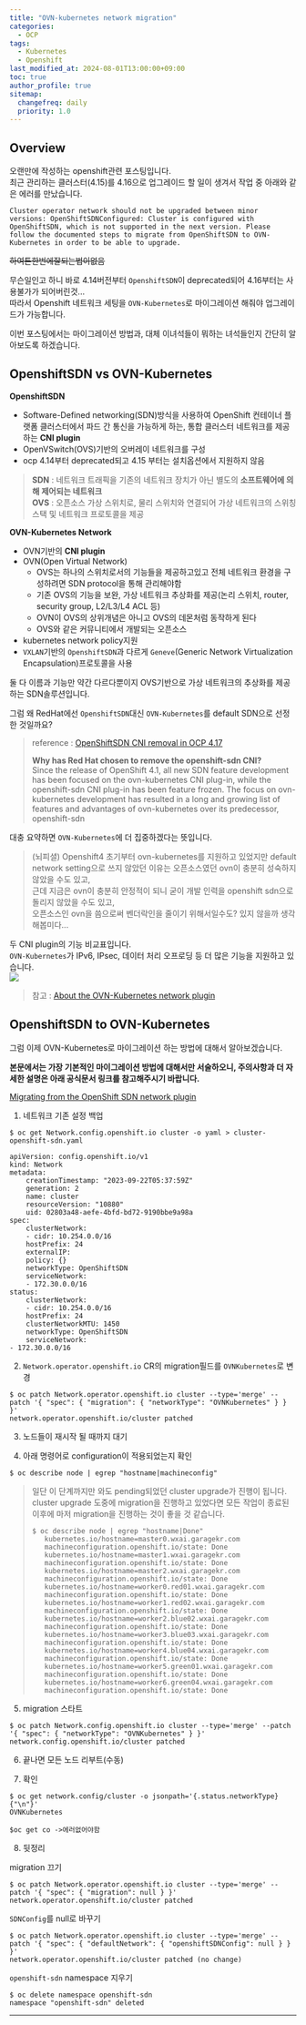 ```yaml
---
title: "OVN-kubernetes network migration"
categories:
  - OCP
tags:
  - Kubernetes
  - Openshift
last_modified_at: 2024-08-01T13:00:00+09:00
toc: true
author_profile: true
sitemap:
  changefreq: daily
  priority: 1.0
---
```


## Overview
오랜만에 작성하는 openshift관련 포스팅입니다.  
최근 관리하는 클러스터(4.15)를 4.16으로 업그레이드 할 일이 생겨서 작업 중 아래와 같은 에러를 만났습니다.  
~~~
Cluster operator network should not be upgraded between minor versions: OpenShiftSDNConfigured: Cluster is configured with OpenShiftSDN, which is not supported in the next version. Please follow the documented steps to migrate from OpenShiftSDN to OVN-Kubernetes in order to be able to upgrade.
~~~

~~하여튼한번에잘되는법이없음~~

무슨일인고 하니 바로 4.14버전부터 `OpenshiftSDN`이 deprecated되어 4.16부터는 사용불가가 되어버린것...  
따라서 Openshift 네트워크 세팅을 `OVN-Kubernetes`로 마이그레이션 해줘야 업그레이드가 가능합니다.  

이번 포스팅에서는 마이그레이션 방법과, 대체 이녀석들이 뭐하는 녀석들인지 간단히 알아보도록 하겠습니다.  

## OpenshiftSDN vs OVN-Kubernetes

**OpenshiftSDN**
- Software-Defined networking(SDN)방식을 사용하여 OpenShift 컨테이너 플랫폼 클러스터에서 파드 간 통신을 가능하게 하는, 통합 클러스터 네트워크를 제공하는 **CNI plugin**
- OpenVSwitch(OVS)기반의 오버레이 네트워크를 구성
- ocp 4.14부터 deprecated되고 4.15 부터는 설치옵션에서 지원하지 않음

>**SDN** : 네트워크 트래픽을 기존의 네트워크 장치가 아닌 별도의 **소프트웨어에 의해 제어되는 네트워크**  
>**OVS** : 오픈소스 가상 스위치로, 물리 스위치와 연결되어 가상 네트워크의 스위칭 스택 및 네트워크 프로토콜을 제공

**OVN-Kubernetes Network**  
- OVN기반의 **CNI plugin**
- OVN(Open Virtual Network)
    - OVS는 하나의 스위치로서의 기능들을 제공하고있고 전체 네트워크 환경을 구성하려면 SDN protocol을 통해 관리해야함
    - 기존 OVS의 기능을 보완, 가상 네트워크 추상화를 제공(논리 스위치, router, security group, L2/L3/L4 ACL 등)
    - OVN이 OVS의 상위개념은 아니고 OVS의 데몬처럼 동작하게 된다
    - OVS와 같은 커뮤니티에서 개발되는 오픈소스
- kubernetes network policy지원
- `VXLAN`기반의 `OpenshiftSDN`과 다르게 `Geneve`(Generic Network Virtualization Encapsulation)프로토콜을 사용

둘 다 이름과 기능만 약간 다르다뿐이지 OVS기반으로 가상 네트워크의 추상화를 제공하는 SDN솔루션입니다.  

그럼 왜 RedHat에선 `OpenshiftSDN`대신 `OVN-Kubernetes`를 default SDN으로 선정한 것일까요?  

>reference : [OpenShiftSDN CNI removal in OCP 4.17](https://access.redhat.com/articles/7065170)  
>  
>**Why has Red Hat chosen to remove the openshift-sdn CNI?**  
>Since the release of OpenShift 4.1, all new SDN feature development has been focused on the ovn-kubernetes CNI plug-in, while the openshift-sdn CNI plug-in has been feature frozen. The focus on ovn-kubernetes development has resulted in a long and growing list of features and advantages of ovn-kubernetes over its predecessor, openshift-sdn

대충 요약하면 `OVN-Kubernetes`에 더 집중하겠다는 뜻입니다.   

>(뇌피셜) Openshift4 초기부터 ovn-kubernetes를 지원하고 있었지만 default network setting으로 쓰지 않았던 이유는 오픈소스였던 ovn이 충분히 성숙하지 않았을 수도 있고,    
>근데 지금은 ovn이 충분히 안정적이 되니 굳이 개발 인력을 openshift sdn으로 돌리지 않았을 수도 있고,  
>오픈소스인 ovn을 씀으로써 벤더락인을 줄이기 위해서일수도? 있지 않을까 생각해봅미다...

두 CNI plugin의 기능 비교표입니다.  
`OVN-Kubernetes`가 IPv6, IPsec, 데이터 처리 오프로딩 등 더 많은 기능을 지원하고 있습니다.  
![](https://raw.githubusercontent.com/GRuuuuu/hololy-img-repo/main/2024/2024-08-01-openshift-cni/1.png)  

>참고 : [About the OVN-Kubernetes network plugin](https://docs.openshift.com/container-platform/4.16/networking/ovn_kubernetes_network_provider/about-ovn-kubernetes.html)   


## OpenshiftSDN to OVN-Kubernetes
그럼 이제 OVN-Kubernetes로 마이그레이션 하는 방법에 대해서 알아보겠습니다.  

**본문에서는 가장 기본적인 마이그레이션 방법에 대해서만 서술하오니, 주의사항과 더 자세한 설명은 아래 공식문서 링크를 참고해주시기 바랍니다.**  

[Migrating from the OpenShift SDN network plugin](https://docs.openshift.com/container-platform/4.16/networking/ovn_kubernetes_network_provider/migrate-from-openshift-sdn.html)  

1. 네트워크 기존 설정 백업   

~~~
$ oc get Network.config.openshift.io cluster -o yaml > cluster-openshift-sdn.yaml

apiVersion: config.openshift.io/v1
kind: Network
metadata:
    creationTimestamp: "2023-09-22T05:37:59Z"
    generation: 2
    name: cluster
    resourceVersion: "10880"
    uid: 02803a48-aefe-4bfd-bd72-9190bbe9a98a
spec:
    clusterNetwork:
    - cidr: 10.254.0.0/16
    hostPrefix: 24
    externalIP:
    policy: {}
    networkType: OpenShiftSDN
    serviceNetwork:
    - 172.30.0.0/16
status:
    clusterNetwork:
    - cidr: 10.254.0.0/16
    hostPrefix: 24
    clusterNetworkMTU: 1450
    networkType: OpenShiftSDN
    serviceNetwork:
- 172.30.0.0/16
~~~

2. `Network.operator.openshift.io` CR의 migration필드를 `OVNKubernetes`로 변경
~~~
$ oc patch Network.operator.openshift.io cluster --type='merge' --patch '{ "spec": { "migration": { "networkType": "OVNKubernetes" } } }'
network.operator.openshift.io/cluster patched
~~~

3. 노드들이 재시작 될 때까지 대기

4. 아래 명령어로 configuration이 적용되었는지 확인  
~~~
$ oc describe node | egrep "hostname|machineconfig"
~~~

>일단 이 단계까지만 와도 pending되었던 cluster upgrade가 진행이 됩니다.  
>cluster upgrade 도중에 migration을 진행하고 있었다면 모든 작업이 종료된 이후에 마저 migration을 진행하는 것이 좋을 것 같습니다.  
>~~~
>$ oc describe node | egrep "hostname|Done"
>    kubernetes.io/hostname=master0.wxai.garagekr.com
>    machineconfiguration.openshift.io/state: Done
>    kubernetes.io/hostname=master1.wxai.garagekr.com
>    machineconfiguration.openshift.io/state: Done
>    kubernetes.io/hostname=master2.wxai.garagekr.com
>    machineconfiguration.openshift.io/state: Done
>    kubernetes.io/hostname=worker0.red01.wxai.garagekr.com
>    machineconfiguration.openshift.io/state: Done
>    kubernetes.io/hostname=worker1.red02.wxai.garagekr.com
>    machineconfiguration.openshift.io/state: Done
>    kubernetes.io/hostname=worker2.blue02.wxai.garagekr.com
>    machineconfiguration.openshift.io/state: Done
>    kubernetes.io/hostname=worker3.blue03.wxai.garagekr.com
>    machineconfiguration.openshift.io/state: Done
>    kubernetes.io/hostname=worker4.blue04.wxai.garagekr.com
>    machineconfiguration.openshift.io/state: Done
>    kubernetes.io/hostname=worker5.green01.wxai.garagekr.com
>    machineconfiguration.openshift.io/state: Done
>    kubernetes.io/hostname=worker6.green04.wxai.garagekr.com
>    machineconfiguration.openshift.io/state: Done
>~~~

5. migration 스타트
~~~
$ oc patch Network.config.openshift.io cluster --type='merge' --patch '{ "spec": { "networkType": "OVNKubernetes" } }'
network.config.openshift.io/cluster patched
~~~

6. 끝나면 모든 노드 리부트(수동)

7. 확인
~~~
$ oc get network.config/cluster -o jsonpath='{.status.networkType}{"\n"}'
OVNKubernetes

$oc get co ->에러없어야함
~~~

8. 뒷정리    

migration 끄기
~~~
$ oc patch Network.operator.openshift.io cluster --type='merge' --patch '{ "spec": { "migration": null } }'
network.operator.openshift.io/cluster patched
~~~

`SDNConfig`를 null로 바꾸기   
~~~
$ oc patch Network.operator.openshift.io cluster --type='merge' --patch '{ "spec": { "defaultNetwork": { "openshiftSDNConfig": null } } }'
network.operator.openshift.io/cluster patched (no change)
~~~

`openshift-sdn` namespace 지우기
~~~
$ oc delete namespace openshift-sdn
namespace "openshift-sdn" deleted
~~~

----